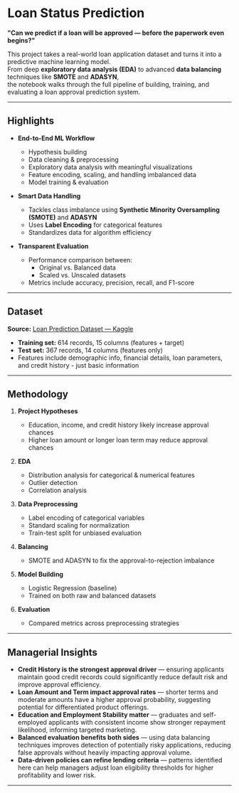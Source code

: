 # Loan Status Prediction

**"Can we predict if a loan will be approved — before the paperwork even begins?"**

This project takes a real-world loan application dataset and turns it into a predictive machine learning model.  
From deep **exploratory data analysis (EDA)** to advanced **data balancing** techniques like **SMOTE** and **ADASYN**,  
the notebook walks through the full pipeline of building, training, and evaluating a loan approval prediction system.

---

##  Highlights

- **End-to-End ML Workflow**
  - Hypothesis building
  - Data cleaning & preprocessing
  - Exploratory data analysis with meaningful visualizations
  - Feature encoding, scaling, and handling imbalanced data
  - Model training & evaluation

- **Smart Data Handling**
  - Tackles class imbalance using **Synthetic Minority Oversampling (SMOTE)** and **ADASYN**
  - Uses **Label Encoding** for categorical features
  - Standardizes data for algorithm efficiency

- **Transparent Evaluation**
  - Performance comparison between:
    - Original vs. Balanced data
    - Scaled vs. Unscaled datasets
  - Metrics include accuracy, precision, recall, and F1-score

---

## Dataset

**Source:** [Loan Prediction Dataset — Kaggle](https://www.kaggle.com/altruistdelhite04/loan-prediction-problem-dataset)  

- **Training set:** 614 records, 15 columns (features + target)
- **Test set:** 367 records, 14 columns (features only)
- Features include demographic info, financial details, loan parameters, and credit history - just basic information

---

##  Methodology

1. **Project Hypotheses**
   - Education, income, and credit history likely increase approval chances
   - Higher loan amount or longer loan term may reduce approval chances

2. **EDA**
   - Distribution analysis for categorical & numerical features
   - Outlier detection
   - Correlation analysis

3. **Data Preprocessing**
   - Label encoding of categorical variables
   - Standard scaling for normalization
   - Train-test split for unbiased evaluation

4. **Balancing**
   - SMOTE and ADASYN to fix the approval-to-rejection imbalance

5. **Model Building**
   - Logistic Regression (baseline)
   - Trained on both raw and balanced datasets

6. **Evaluation**
   - Compared metrics across preprocessing strategies

---

## Managerial Insights

- **Credit History is the strongest approval driver** — ensuring applicants maintain good credit records could significantly reduce default risk and improve approval efficiency.
- **Loan Amount and Term impact approval rates** — shorter terms and moderate amounts have a higher approval probability, suggesting potential for differentiated product offerings.
- **Education and Employment Stability matter** — graduates and self-employed applicants with consistent income show stronger repayment likelihood, informing targeted marketing.
- **Balanced evaluation benefits both sides** — using data balancing techniques improves detection of potentially risky applications, reducing false approvals without heavily impacting approval volume.
- **Data-driven policies can refine lending criteria** — patterns identified here can help managers adjust loan eligibility thresholds for higher profitability and lower risk.

---
